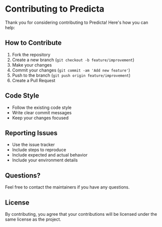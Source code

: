 # Contributing to Predicta

Thank you for considering contributing to Predicta! Here's how you can help:

## How to Contribute

1. Fork the repository
2. Create a new branch (`git checkout -b feature/improvement`)
3. Make your changes
4. Commit your changes (`git commit -am 'Add new feature'`)
5. Push to the branch (`git push origin feature/improvement`)
6. Create a Pull Request

## Code Style

- Follow the existing code style
- Write clear commit messages
- Keep your changes focused

## Reporting Issues

- Use the issue tracker
- Include steps to reproduce
- Include expected and actual behavior
- Include your environment details

## Questions?

Feel free to contact the maintainers if you have any questions.

## License

By contributing, you agree that your contributions will be licensed under the same license as the project.